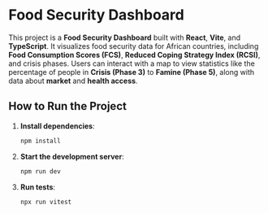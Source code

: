# Food Security Dashboard

This project is a **Food Security Dashboard** built with **React**, **Vite**, and **TypeScript**. It visualizes food security data for African countries, including **Food Consumption Scores (FCS)**, **Reduced Coping Strategy Index (RCSI)**, and crisis phases. Users can interact with a map to view statistics like the percentage of people in **Crisis (Phase 3)** to **Famine (Phase 5)**, along with data about **market** and **health access**.

## How to Run the Project

1. **Install dependencies**:
   ```bash
   npm install
   ```

2. **Start the development server**:
   ```bash
   npm run dev
   ```

3. **Run tests**:
   ```bash
   npx run vitest
   ```
